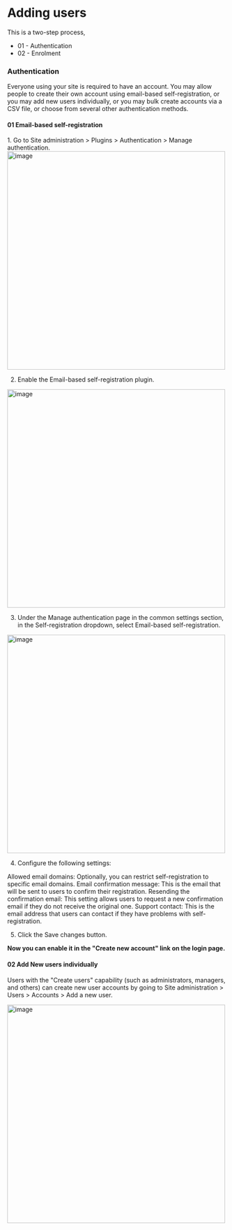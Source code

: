 <h1>Adding users </h1>

This is a two-step process, 

* 01 - Authentication
* 02 - Enrolment

<h3>Authentication</h3>
Everyone using your site is required to have an account. You may allow people to create their own account using email-based self-registration, or you may add new users individually, or you may bulk create accounts via a CSV file, or choose from several other authentication methods.

<h4> 01 Email-based self-registration </h4>
1. Go to Site administration > Plugins > Authentication > Manage authentication.
<img src="https://github.com/LEARN-LK/lms/assets/143775988/b2a3ee94-2452-41fb-a84b-dd02b6bceaf3" alt="image" style="max-width: 100%;width: 500px;">

2. Enable the Email-based self-registration plugin.
<img src="https://github.com/LEARN-LK/lms/assets/143775988/b2b11611-7808-40bf-b19f-f3c64f2bd23c" alt="image" style="max-width: 100%;width: 500px;">

3. Under the Manage authentication page in the common settings section, in the Self-registration dropdown, select Email-based self-registration.
<img src="https://github.com/LEARN-LK/lms/assets/143775988/26ab0238-8cc5-4e3e-bd89-beec49568990" alt="image" style="max-width: 100%;width: 500px;">

4. Configure the following settings:

Allowed email domains: Optionally, you can restrict self-registration to specific email domains.
Email confirmation message: This is the email that will be sent to users to confirm their registration.
Resending the confirmation email: This setting allows users to request a new confirmation email if they do not receive the original one.
Support contact: This is the email address that users can contact if they have problems with self-registration.

5. Click the Save changes button.

<b>Now you can enable it in the "Create new account" link on the login page.</b>

<h4> 02 Add New users individually </h4>

Users with the "Create users" capability (such as administrators, managers, and others) can create new user accounts by going to Site administration > Users > Accounts > Add a new user.

<img src="https://github.com/LEARN-LK/lms/assets/143775988/ca499bf6-cf2c-440a-b6b3-d535ae67cc55" alt="image" style="max-width: 100%;width: 500px;">







